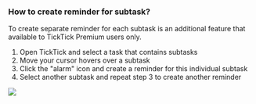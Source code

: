 ### How to create reminder for subtask?

To create separate reminder for each subtask is an additional feature that available to TickTick Premium users only.

1. Open TickTick and select a task that contains subtasks
2. Move your cursor hovers over a subtask
3. Click the "alarm" icon and create a reminder for this individual subtask
4. Select another subtask and repeat step 3 to create another reminder

![](../../../images/ticktick-web-version/task/2.6.22.png)

